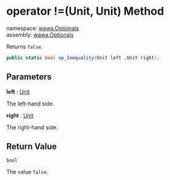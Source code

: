# operator \!=\(Unit, Unit\) Method

namespace: [wawa\.Optionals](../../wawa.Optionals.md)<br />
assembly: [wawa\.Optionals](../../../wawa.Optionals.md)

Returns `false`\.

```csharp
public static bool op_Inequality(Unit left ,Unit right);
```

## Parameters

__left__ : [Unit](../../../wawa.Optionals/wawa.Optionals/Unit.md)

The left\-hand side\.

__right__ : [Unit](../../../wawa.Optionals/wawa.Optionals/Unit.md)

The right\-hand side\.

## Return Value

`bool`

The value `false`\.

